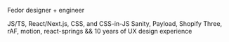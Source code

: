 Fedor
designer + engineer

JS/TS,
React/Next.js,
CSS, and CSS-in-JS
Sanity, Payload, Shopify
Three, rAF, motion, react-springs
&& 10 years of UX design experience

